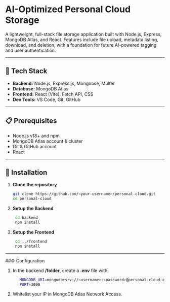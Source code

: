 # AI-Optimized Personal Cloud Storage

A lightweight, full-stack file storage application built with Node.js, Express, MongoDB Atlas, and React. 
Features include file upload, metadata listing, download, and deletion, with a foundation for future AI-powered tagging and user authentication.

---

## 🚀 Tech Stack

- **Backend:** Node.js, Express.js, Mongoose, Multer
- **Database:** MongoDB Atlas
- **Frontend:** React (Vite), Fetch API, CSS
- **Dev Tools:** VS Code, Git, GitHub

---

## 📋 Prerequisites

- Node.js v18+ and npm
- MongoDB Atlas account & cluster
- Git & GitHub account
- React

---

## 🔧 Installation

1. **Clone the repository**
   ```bash
   git clone https://github.com/<your-username>/personal-cloud.git
   cd personal-cloud
   ```
2. **Setup the Backend**
   ```bash
    cd backend
    npm install   
   ```
3. **Setup the Frontend**
   ```bash
    cd ../frontend
    npm install
   ```
---

##⚙️ Configuration

1. In the backend **/folder**, create a **.env** file with:
   ```bash
      MONGODB_URI=mongodb+srv://<username>:<password>@personal-cloud-cluster.eqfcbeo.mongodb.net/?retryWrites=true&w=majority
      PORT=3000
   ```
2. Whitelist your IP in MongoDB Atlas Network Access.
